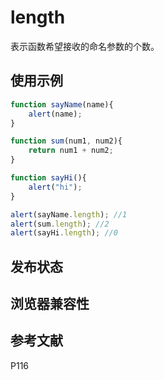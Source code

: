 # length

表示函数希望接收的命名参数的个数。

## 使用示例

```javascript
function sayName(name){
    alert(name);
}

function sum(num1, num2){
    return num1 + num2;
}

function sayHi(){
    alert("hi");
}

alert(sayName.length); //1
alert(sum.length); //2
alert(sayHi.length); //0
```

## 发布状态

## 浏览器兼容性

## 参考文献

P116
